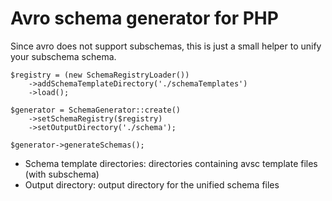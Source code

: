 # Avro schema generator for PHP
Since avro does not support subschemas, this is just a small
helper to unify your subschema schema.

```
$registry = (new SchemaRegistryLoader())
    ->addSchemaTemplateDirectory('./schemaTemplates')
    ->load();

$generator = SchemaGenerator::create()
    ->setSchemaRegistry($registry)
    ->setOutputDirectory('./schema');

$generator->generateSchemas();

```

- Schema template directories: directories containing avsc template files (with subschema)
- Output directory: output directory for the unified schema files
